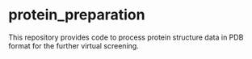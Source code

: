 # protein_preparation
This repository provides code to process protein structure data in PDB format for the further virtual screening.
